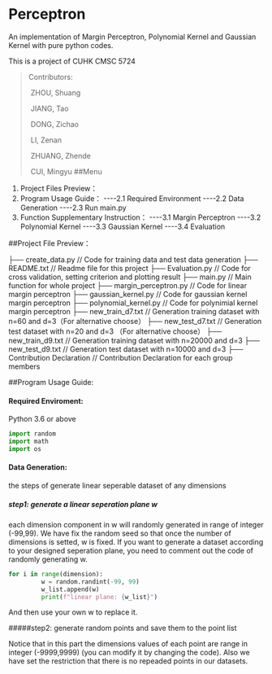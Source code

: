 # Perceptron
An implementation of Margin Perceptron, Polynomial Kernel and Gaussian Kernel with pure python codes.

This is a project of CUHK CMSC 5724

> Contributors: 
>
> ​	ZHOU, Shuang 
>
> ​	JIANG, Tao  
>
> ​	DONG, Zichao
>
> ​	LI, Zenan
>
> ​	ZHUANG, Zhende
>
> ​	CUI, Mingyu
##Menu

1. Project Files Preview：
2. Program Usage Guide：
  ----2.1 Required Environment
  ----2.2 Data Generation 
  ----2.3 Run main.py  
3. Function Supplementary Instruction：
  ----3.1 Margin Perceptron
  ----3.2 Polynomial Kernel
  ----3.3 Gaussian Kernel
  ----3.4 Evaluation

##Project File Preview：

├── create_data.py                      // Code for training data and test data generation
├── README.txt                         // Readme file for this project
├── Evaluation.py                        // Code for cross validation, setting criterion and plotting result
├── main.py                                // Main function for whole project
├── margin_perceptron.py           // Code for linear margin perceptron
├── gaussian_kernel.py                // Code for gaussian kernel margin perceptron
├── polynomial_kernel.py            // Code for polynimial kernel margin perceptron
├── new_train_d7.txt                   // Generation training dataset with n=60 and d=3（For alternative choose）
├── new_test_d7.txt                    // Generation test dataset with n=20 and d=3 （For alternative choose）
├── new_train_d9.txt                   // Generation training dataset with n=20000 and d=3
├── new_test_d9.txt                    // Generation test dataset with n=10000 and d=3
├── Contribution Declaration      // Contribution Declaration for each group members

##Program Usage Guide:

#### Required Enviroment:

Python 3.6 or above

```python
import random
import math
import os
```

#### Data Generation:

the steps of generate linear seperable dataset of any dimensions

##### step1: generate a linear seperation plane w

each dimension component in w will randomly generated in range of integer (-99,99). We have fix the random seed so that once the number of dimensions is setted, w is fixed. If you want to generate a dataset according to your designed seperation plane, you need to comment out the code of randomly generating w.

```python
for i in range(dimension):
         w = random.randint(-99, 99)
         w_list.append(w)
         print(f"linear plane: {w_list}")
```

And then use your own w to replace it.

#####step2: generate random points and save them to the point list

Notice that in this part the dimensions values of each point are range in integer (-9999,9999) (you can modify it by changing the code). Also we have set the restriction that there is no repeaded points in our datasets.